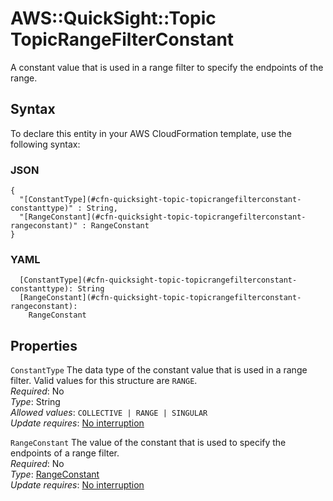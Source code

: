 # AWS::QuickSight::Topic TopicRangeFilterConstant<a name="aws-properties-quicksight-topic-topicrangefilterconstant"></a>

A constant value that is used in a range filter to specify the endpoints of the range\.

## Syntax<a name="aws-properties-quicksight-topic-topicrangefilterconstant-syntax"></a>

To declare this entity in your AWS CloudFormation template, use the following syntax:

### JSON<a name="aws-properties-quicksight-topic-topicrangefilterconstant-syntax.json"></a>

```
{
  "[ConstantType](#cfn-quicksight-topic-topicrangefilterconstant-constanttype)" : String,
  "[RangeConstant](#cfn-quicksight-topic-topicrangefilterconstant-rangeconstant)" : RangeConstant
}
```

### YAML<a name="aws-properties-quicksight-topic-topicrangefilterconstant-syntax.yaml"></a>

```
  [ConstantType](#cfn-quicksight-topic-topicrangefilterconstant-constanttype): String
  [RangeConstant](#cfn-quicksight-topic-topicrangefilterconstant-rangeconstant): 
    RangeConstant
```

## Properties<a name="aws-properties-quicksight-topic-topicrangefilterconstant-properties"></a>

`ConstantType`  <a name="cfn-quicksight-topic-topicrangefilterconstant-constanttype"></a>
The data type of the constant value that is used in a range filter\. Valid values for this structure are `RANGE`\.  
*Required*: No  
*Type*: String  
*Allowed values*: `COLLECTIVE | RANGE | SINGULAR`  
*Update requires*: [No interruption](https://docs.aws.amazon.com/AWSCloudFormation/latest/UserGuide/using-cfn-updating-stacks-update-behaviors.html#update-no-interrupt)

`RangeConstant`  <a name="cfn-quicksight-topic-topicrangefilterconstant-rangeconstant"></a>
The value of the constant that is used to specify the endpoints of a range filter\.  
*Required*: No  
*Type*: [RangeConstant](aws-properties-quicksight-topic-rangeconstant.md)  
*Update requires*: [No interruption](https://docs.aws.amazon.com/AWSCloudFormation/latest/UserGuide/using-cfn-updating-stacks-update-behaviors.html#update-no-interrupt)